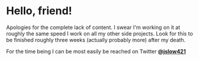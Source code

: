 # Hello, friend!

Apologies for the complete lack of content. I swear I'm working on it at roughly the same speed I work on all my other side projects. Look for this to be finished roughly three weeks (actually probably more) after my death.

For the time being I can be most easily be reached on Twitter **[@jslow421](https://twitter.com/jslow421)**
